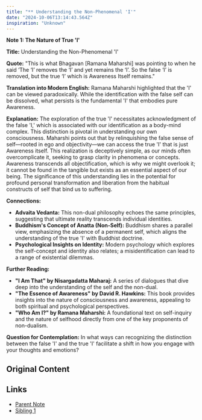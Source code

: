 ```yaml
---
title: "** Understanding the Non-Phenomenal 'I'"
date: "2024-10-06T13:14:43.564Z"
inspiration: "Unknown"
---
```


**Note 1: The Nature of True 'I'**

**Title:** Understanding the Non-Phenomenal 'I'

**Quote:** "This is what Bhagavan [Ramana Maharshi] was pointing to when he said ‘The ‘I’ removes the ‘I’ and yet remains the ‘I’. So the false ‘I’ is removed, but the true ‘I’ which is Awareness Itself remains."

**Translation into Modern English:** Ramana Maharshi highlighted that the 'I' can be viewed paradoxically. While the identification with the false self can be dissolved, what persists is the fundamental 'I' that embodies pure Awareness.

**Explanation:** The exploration of the true 'I' necessitates acknowledgment of the false 'I,' which is associated with our identification as a body-mind complex. This distinction is pivotal in understanding our own consciousness. Maharshi points out that by relinquishing the false sense of self—rooted in ego and objectivity—we can access the true 'I' that is just Awareness itself. This realization is deceptively simple, as our minds often overcomplicate it, seeking to grasp clarity in phenomena or concepts. Awareness transcends all objectification, which is why we might overlook it; it cannot be found in the tangible but exists as an essential aspect of our being. The significance of this understanding lies in the potential for profound personal transformation and liberation from the habitual constructs of self that bind us to suffering.

**Connections:**
- **Advaita Vedanta:** This non-dual philosophy echoes the same principles, suggesting that ultimate reality transcends individual identities.
- **Buddhism's Concept of Anatta (Non-Self):** Buddhism shares a parallel view, emphasizing the absence of a permanent self, which aligns the understanding of the true 'I' with Buddhist doctrine.
- **Psychological Insights on Identity:** Modern psychology which explores the self-concept and identity also relates; a misidentification can lead to a range of existential dilemmas.

**Further Reading:**
- **"I Am That" by Nisargadatta Maharaj:** A series of dialogues that dive deep into the understanding of the self and the non-dual.
- **"The Essence of Awareness" by David R. Hawkins:** This book provides insights into the nature of consciousness and awareness, appealing to both spiritual and psychological perspectives.
- **"Who Am I?" by Ramana Maharshi:** A foundational text on self-inquiry and the nature of selfhood directly from one of the key proponents of non-dualism.

**Question for Contemplation:** In what ways can recognizing the distinction between the false 'I' and the true 'I' facilitate a shift in how you engage with your thoughts and emotions?

## Original Content



## Links

- [Parent Note](/parent-note.md)
- [Sibling 1](/zettel1.md)
